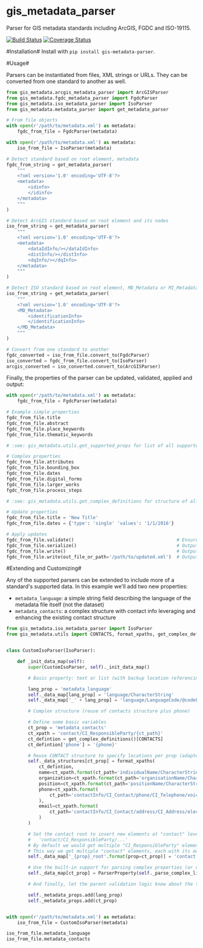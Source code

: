 # gis_metadata_parser
Parser for GIS metadata standards including ArcGIS, FGDC and ISO-19115.

[![Build Status](https://travis-ci.org/consbio/gis-metadata-parser.png?branch=master)](https://travis-ci.org/consbio/gis-metadata-parser) [![Coverage Status](https://coveralls.io/repos/github/consbio/gis-metadata-parser/badge.svg?branch=master)](https://coveralls.io/github/consbio/gis-metadata-parser?branch=master)

#Installation#
Install with `pip install gis-metadata-parser`.

#Usage#

Parsers can be instantiated from files, XML strings or URLs. They can be converted from one standard to another as well.
```python
from gis_metadata.arcgis_metadata_parser import ArcGISParser
from gis_metadata.fgdc_metadata_parser import FgdcParser
from gis_metadata.iso_metadata_parser import IsoParser
from gis_metadata.metadata_parser import get_metadata_parser

# From file objects
with open(r'/path/to/metadata.xml') as metadata:
    fgdc_from_file = FgdcParser(metadata)

with open(r'/path/to/metadata.xml') as metadata:
    iso_from_file = IsoParser(metadata)

# Detect standard based on root element, metadata
fgdc_from_string = get_metadata_parser(
    """
    <?xml version='1.0' encoding='UTF-8'?>
    <metadata>
        <idinfo>
        </idinfo>
    </metadata>
    """
)

# Detect ArcGIS standard based on root element and its nodes
iso_from_string = get_metadata_parser(
    """
    <?xml version='1.0' encoding='UTF-8'?>
    <metadata>
        <dataIdInfo/></dataIdInfo>
        <distInfo/></distInfo>
        <dqInfo/></dqInfo>
    </metadata>
    """
)

# Detect ISO standard based on root element, MD_Metadata or MI_Metadata
iso_from_string = get_metadata_parser(
    """
    <?xml version='1.0' encoding='UTF-8'?>
    <MD_Metadata>
        <identificationInfo>
        </identificationInfo>
    </MD_Metadata>
    """
)

# Convert from one standard to another
fgdc_converted = iso_from_file.convert_to(FgdcParser)
iso_converted = fgdc_from_file.convert_to(IsoParser)
arcgis_converted = iso_converted.convert_to(ArcGISParser)
```

Finally, the properties of the parser can be updated, validated, applied and output:
```python
with open(r'/path/to/metadata.xml') as metadata:
    fgdc_from_file = FgdcParser(metadata)

# Example simple properties
fgdc_from_file.title
fgdc_from_file.abstract
fgdc_from_file.place_keywords
fgdc_from_file.thematic_keywords

# :see: gis_metadata.utils.get_supported_props for list of all supported properties

# Complex properties
fgdc_from_file.attributes
fgdc_from_file.bounding_box
fgdc_from_file.dates
fgdc_from_file.digital_forms
fgdc_from_file.larger_works
fgdc_from_file.process_steps

# :see: gis_metadata.utils.get_complex_definitions for structure of all complex properties

# Update properties
fgdc_from_file.title = 'New Title'
fgdc_from_file.dates = {'type': 'single' 'values': '1/1/2016'}

# Apply updates
fgdc_from_file.validate()                                      # Ensure updated properties are valid
fgdc_from_file.serialize()                                     # Output updated XML as a string
fgdc_from_file.write()                                         # Output updated XML to existing file
fgdc_from_file.write(out_file_or_path='/path/to/updated.xml')  # Output updated XML to new file
```

#Extending and Customizing#

Any of the supported parsers can be extended to include more of a standard's supported data. In this example we'll add two new properties:

* `metadata_language`: a simple string field describing the language of the metadata file itself (not the dataset)
* `metadata_contacts`: a complex structure with contact info leveraging and enhancing the existing contact structure

```python
from gis_metadata.iso_metadata_parser import IsoParser
from gis_metadata.utils import CONTACTS, format_xpaths, get_complex_definitions, ParserProperty


class CustomIsoParser(IsoParser):

    def _init_data_map(self):
        super(CustomIsoParser, self)._init_data_map()

        # Basic property: text or list (with backup location referencing codeListValue attribute)

        lang_prop = 'metadata_language'
        self._data_map[lang_prop] = 'language/CharacterString'                     # Parse from here if present
        self._data_map['_' + lang_prop] = 'language/LanguageCode/@codeListValue'   # Otherwise, try from here

        # Complex structure (reuse of contacts structure plus phone)

        # Define some basic variables
        ct_prop = 'metadata_contacts'
        ct_xpath = 'contact/CI_ResponsibleParty/{ct_path}'
        ct_defintion = get_complex_definitions()[CONTACTS]
        ct_defintion['phone'] = '{phone}'

        # Reuse CONTACT structure to specify locations per prop (adapted only slightly from parent)
        self._data_structures[ct_prop] = format_xpaths(
            ct_defintion,
            name=ct_xpath.format(ct_path='individualName/CharacterString'),
            organization=ct_xpath.format(ct_path='organisationName/CharacterString'),
            position=ct_xpath.format(ct_path='positionName/CharacterString'),
            phone=ct_xpath.format(
                ct_path='contactInfo/CI_Contact/phone/CI_Telephone/voice/CharacterString'
            ),
            email=ct_xpath.format(
                ct_path='contactInfo/CI_Contact/address/CI_Address/electronicMailAddress/CharacterString'
            )
        )

        # Set the contact root to insert new elements at "contact" level given the defined path:
        #   'contact/CI_ResponsibleParty/...'
        # By default we would get multiple "CI_ResponsibleParty" elements under a single "contact"
        # This way we get multiple "contact" elements, each with its own single "CI_ResponsibleParty"
        self._data_map['_{prop}_root'.format(prop=ct_prop)] = 'contact'

        # Use the built-in support for parsing complex properties (or customize a parser/updater)
        self._data_map[ct_prop] = ParserProperty(self._parse_complex_list, self._update_complex_list)

        # And finally, let the parent validation logic know about the two new custom properties

        self._metadata_props.add(lang_prop)
        self._metadata_props.add(ct_prop)


with open(r'/path/to/metadata.xml') as metadata:
    iso_from_file = CustomIsoParser(metadata)

iso_from_file.metadata_language
iso_from_file.metadata_contacts
```
